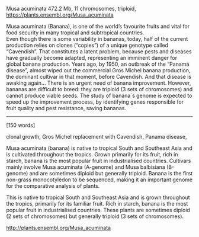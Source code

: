 Musa acuminata
472.2 Mb, 11 chromosomes, triploid, https://plants.ensembl.org/Musa_acuminata

Musa acuminata (Banana), is one of the world’s favourite fruits and vital for food security in many tropical and subtropical countries.  
Even though there is some variability in bananas, today, half of the current production relies on clones (“copies”) of a unique genotype called “Cavendish”. That constitutes a latent problem, because pests and diseases have gradually become adapted, representing an imminent danger for global banana production. Years ago, by 1950, an outbreak of the “Panamá disease”, almost wiped out the commercial Gros Michel banana production, the dominant cultivar in that moment, before Cavendish. And that disease is awaking again…
There is an urgent need of banana improvement. However, bananas are difficult to breed: they are triploid (3 sets of chromosomes) and cannot produce viable seeds. The study of banana´s genome is expected to speed up the improvement process, by identifying genes responsible for fruit quality and pest resistance, saving bananas. 


---------------------------------------------------------
[150 words]

clonal growth, Gros Michel replacement with Cavendish, Panama disease, 



Musa acuminata (banana) is native to tropical South and Southeast Asia and is cultivated throughout the tropics. Grown primarily for its fruit, rich in starch, banana is the most popular fruit in industrialised countries. Cultivars mainly involve Musa acuminata (A-genome) and Musa balbisiana (B-genome) and are sometimes diploid but generally triploid. Banana is the first non-grass monocotyledon to be sequenced, making it an important genome for the comparative analysis of plants.

This is native to tropical South and Southeast Asia and is grown throughout the tropics, primarily for its familiar fruit. Rich in starch, banana is the most popular fruit in industrialised countries. These plants are sometimes diploid (2 sets of chromosomes) but generally triploid 
(3 sets of chromosomes). 

http://plants.ensembl.org/Musa_acuminata

